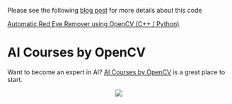 Please see the following
[blog post](https://www.learnopencv.com/automatic-red-eye-remover-using-opencv-cpp-python/)
for more details about this code

[Automatic Red Eye Remover using OpenCV (C++ / Python)](https://www.learnopencv.com/automatic-red-eye-remover-using-opencv-cpp-python/)

# AI Courses by OpenCV

Want to become an expert in AI?
[AI Courses by OpenCV](https://opencv.org/courses/) is a great place to start.

<a href="https://opencv.org/courses/">
<p align="center">
<img src="https://www.learnopencv.com/wp-content/uploads/2020/04/AI-Courses-By-OpenCV-Github.png">
</p>
</a>
